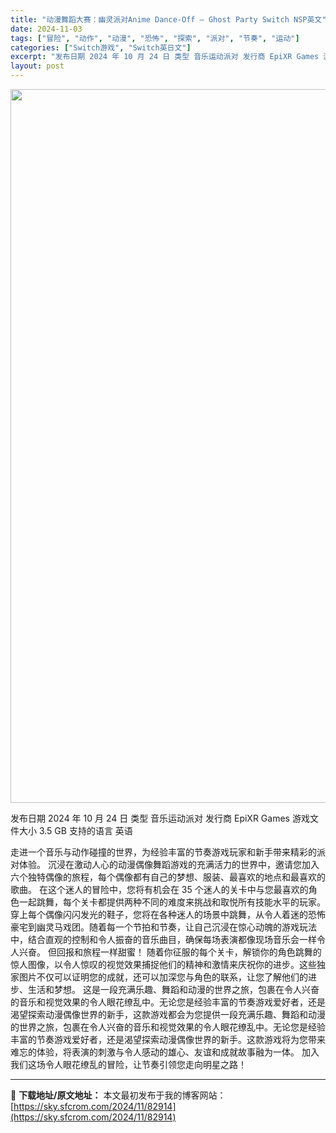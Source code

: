 ```yaml
---
title: "动漫舞蹈大赛：幽灵派对Anime Dance-Off – Ghost Party Switch NSP英文"
date: 2024-11-03
tags: ["冒险", "动作", "动漫", "恐怖", "探索", "派对", "节奏", "运动"]
categories: ["Switch游戏", "Switch英日文"]
excerpt: "发布日期 2024 年 10 月 24 日 类型 音乐运动派对 发行商 EpiXR Games 游戏文件大小 3.5 GB 支持的语言 英语 走进一个音乐与动作碰撞的世界，为经验丰富的节奏游戏玩家和新手带来精彩的派对体验。 沉浸在激动人心的动漫偶像舞蹈游戏的充满活力的世界中，邀请您加入六个独特偶像的&hellip;"
layout: post
---
```


<img class="aligncenter size-full wp-image-82915" src="https://sky.sfcrom.com/wp-content/uploads/2024/11/2024110313343210.webp" alt="" width="700" height="1142" />

发布日期 2024 年 10 月 24 日
类型 音乐运动派对
发行商 EpiXR Games
游戏文件大小 3.5 GB
支持的语言 英语

走进一个音乐与动作碰撞的世界，为经验丰富的节奏游戏玩家和新手带来精彩的派对体验。
沉浸在激动人心的动漫偶像舞蹈游戏的充满活力的世界中，邀请您加入六个独特偶像的旅程，每个偶像都有自己的梦想、服装、最喜欢的地点和最喜欢的歌曲。
在这个迷人的冒险中，您将有机会在 35 个迷人的关卡中与您最喜欢的角色一起跳舞，每个关卡都提供两种不同的难度来挑战和取悦所有技能水平的玩家。
穿上每个偶像闪闪发光的鞋子，您将在各种迷人的场景中跳舞，从令人着迷的恐怖豪宅到幽灵马戏团。随着每一个节拍和节奏，让自己沉浸在惊心动魄的游戏玩法中，结合直观的控制和令人振奋的音乐曲目，确保每场表演都像现场音乐会一样令人兴奋。
但回报和旅程一样甜蜜！
随着你征服的每个关卡，解锁你的角色跳舞的惊人图像，以令人惊叹的视觉效果捕捉他们的精神和激情来庆祝你的进步。这些独家图片不仅可以证明您的成就，还可以加深您与角色的联系，让您了解他们的进步、生活和梦想。
这是一段充满乐趣、舞蹈和动漫的世界之旅，包裹在令人兴奋的音乐和视觉效果的令人眼花缭乱中。无论您是经验丰富的节奏游戏爱好者，还是渴望探索动漫偶像世界的新手，这款游戏都会为您提供一段充满乐趣、舞蹈和动漫的世界之旅，包裹在令人兴奋的音乐和视觉效果的令人眼花缭乱中。无论您是经验丰富的节奏游戏爱好者，还是渴望探索动漫偶像世界的新手。这款游戏将为您带来难忘的体验，将表演的刺激与令人感动的雄心、友谊和成就故事融为一体。
加入我们这场令人眼花缭乱的冒险，让节奏引领您走向明星之路！

---
📖 **下载地址/原文地址：** 本文最初发布于我的博客网站：[https://sky.sfcrom.com/2024/11/82914](https://sky.sfcrom.com/2024/11/82914)
